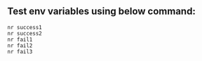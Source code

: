 ## Test env variables using below command:

```
nr success1
nr success2
nr fail1
nr fail2
nr fail3
```
